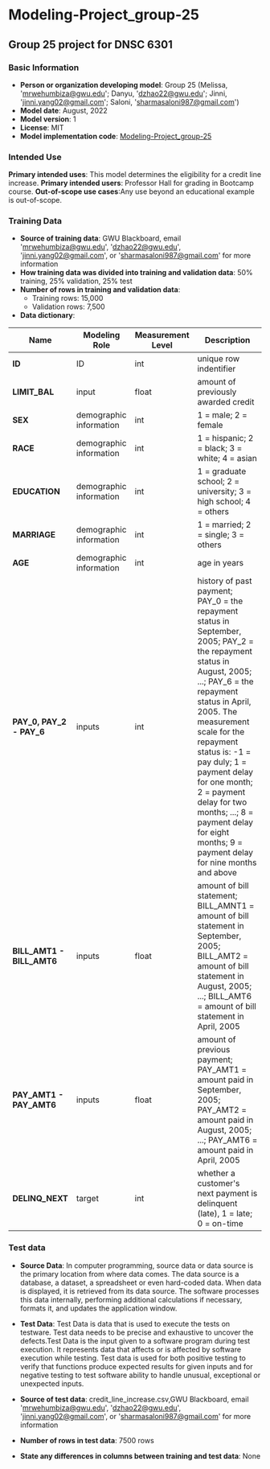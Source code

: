 # Modeling-Project_group-25
## Group 25 project for DNSC 6301

### Basic Information

* **Person or organization developing model**: Group 25 (Melissa, 'mrwehumbiza@gwu.edu'; Danyu, 'dzhao22@gwu.edu'; Jinni, 'jinni.yang02@gmail.com'; Saloni, 'sharmasaloni987@gmail.com')
* **Model date**: August, 2022
* **Model version**: 1
* **License**: MIT 
* **Model implementation code**: [Modeling-Project_group-25](https://github.com/mrwehumbiza/Modeling-Project_group-25/blob/Modeling-Project_group-25/Modeling_Project_group_25.ipynb)

### Intended Use
**Primary intended uses**: This model determines the eligibility for a credit line increase.
**Primary intended users**: Professor Hall for grading in Bootcamp course.
**Out-of-scope use cases**:Any use beyond an educational example is out-of-scope.

### Training Data

* **Source of training data**: GWU Blackboard, email  'mrwehumbiza@gwu.edu', 'dzhao22@gwu.edu', 'jinni.yang02@gmail.com', or 'sharmasaloni987@gmail.com' for more information
* **How training data was divided into training and validation data**: 50% training, 25% validation, 25% test
* **Number of rows in training and validation data**:
  * Training rows: 15,000
  * Validation rows: 7,500
* **Data dictionary**:

| Name | Modeling Role | Measurement Level| Description|
| ---- | ------------- | ---------------- | ---------- |
|**ID**| ID | int | unique row indentifier |
| **LIMIT_BAL** | input | float | amount of previously awarded credit |
| **SEX** | demographic information | int | 1 = male; 2 = female
| **RACE** | demographic information | int | 1 = hispanic; 2 = black; 3 = white; 4 = asian |
| **EDUCATION** | demographic information | int | 1 = graduate school; 2 = university; 3 = high school; 4 = others |
| **MARRIAGE** | demographic information | int | 1 = married; 2 = single; 3 = others |
| **AGE** | demographic information | int | age in years |
| **PAY_0, PAY_2 - PAY_6** | inputs | int | history of past payment; PAY_0 = the repayment status in September, 2005; PAY_2 = the repayment status in August, 2005; ...; PAY_6 = the repayment status in April, 2005. The measurement scale for the repayment status is: -1 = pay duly; 1 = payment delay for one month; 2 = payment delay for two months; ...; 8 = payment delay for eight months; 9 = payment delay for nine months and above |
| **BILL_AMT1 - BILL_AMT6** | inputs | float | amount of bill statement; BILL_AMNT1 = amount of bill statement in September, 2005; BILL_AMT2 = amount of bill statement in August, 2005; ...; BILL_AMT6 = amount of bill statement in April, 2005 |
| **PAY_AMT1 - PAY_AMT6** | inputs | float | amount of previous payment; PAY_AMT1 = amount paid in September, 2005; PAY_AMT2 = amount paid in August, 2005; ...; PAY_AMT6 = amount paid in April, 2005 |
| **DELINQ_NEXT**| target | int | whether a customer's next payment is delinquent (late), 1 = late; 0 = on-time |

###  Test data 
* **Source Data**:
In computer programming, source data or data source is the primary location from where data comes. The data source is a database, a dataset, a spreadsheet or even hard-coded data. When data is displayed, it is retrieved from its data source. The software processes this data internally, performing additional calculations if necessary, formats it, and updates the application window.
* **Test Data**:
Test Data is data that is used to execute the tests on testware. Test data needs to be precise and exhaustive to uncover the defects.Test Data is the input given to a software program during test execution. It represents data that affects or is affected by software execution while testing. Test data is used for both positive testing to verify that functions produce expected results for given inputs and for negative testing to test software ability to handle unusual, exceptional or unexpected inputs.

* **Source of test data**: credit_line_increase.csv,GWU Blackboard, email  'mrwehumbiza@gwu.edu', 'dzhao22@gwu.edu', 'jinni.yang02@gmail.com', or 'sharmasaloni987@gmail.com' for more information
* **Number of rows in test data**: 7500 rows 
* **State any differences in columns between training and test data**: None
